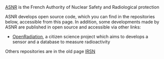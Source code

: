 [ASNR](https://www.asnr.fr/) is the French Authority of Nuclear Safety and Radiological protection

ASNR develops open source code, which you can find in the repositories below, accessible from this page. 
In addition, some developments made by ASNR are published in open source and accessible via other links: 

- [OpenRadiation](https://github.com/openradiation), a citizen science project which aims to develops a sensor and a database to measure radioactivity

Others repositories are in the old page [IRSN](https://github.com/IRSN/)


